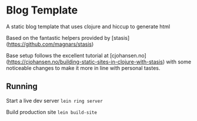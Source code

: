 # Blog Template

A static blog template that uses clojure and hiccup to generate html

Based on the fantastic helpers provided by [stasis] (https://github.com/magnars/stasis)

Base setup follows the excellent tutorial at [cjohansen.no] (https://cjohansen.no/building-static-sites-in-clojure-with-stasis) with some noticeable changes to make it more in line with personal tastes.


## Running

Start a live dev server ````lein ring server````

Build production site ````lein build-site````

